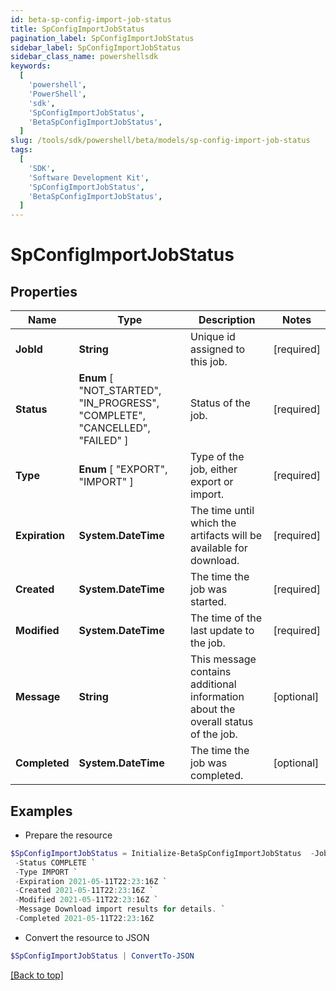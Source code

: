 ```yaml
---
id: beta-sp-config-import-job-status
title: SpConfigImportJobStatus
pagination_label: SpConfigImportJobStatus
sidebar_label: SpConfigImportJobStatus
sidebar_class_name: powershellsdk
keywords:
  [
    'powershell',
    'PowerShell',
    'sdk',
    'SpConfigImportJobStatus',
    'BetaSpConfigImportJobStatus',
  ]
slug: /tools/sdk/powershell/beta/models/sp-config-import-job-status
tags:
  [
    'SDK',
    'Software Development Kit',
    'SpConfigImportJobStatus',
    'BetaSpConfigImportJobStatus',
  ]
---
```


# SpConfigImportJobStatus

## Properties

| Name | Type | Description | Notes |
| --- | --- | --- | --- |
| **JobId** | **String** | Unique id assigned to this job. | [required] |
| **Status** | **Enum** [ "NOT_STARTED", "IN_PROGRESS", "COMPLETE", "CANCELLED", "FAILED" ] | Status of the job. | [required] |
| **Type** | **Enum** [ "EXPORT", "IMPORT" ] | Type of the job, either export or import. | [required] |
| **Expiration** | **System.DateTime** | The time until which the artifacts will be available for download. | [required] |
| **Created** | **System.DateTime** | The time the job was started. | [required] |
| **Modified** | **System.DateTime** | The time of the last update to the job. | [required] |
| **Message** | **String** | This message contains additional information about the overall status of the job. | [optional] |
| **Completed** | **System.DateTime** | The time the job was completed. | [optional] |

## Examples

- Prepare the resource

```powershell
$SpConfigImportJobStatus = Initialize-BetaSpConfigImportJobStatus  -JobId 3469b87d-48ca-439a-868f-2160001da8c1 `
 -Status COMPLETE `
 -Type IMPORT `
 -Expiration 2021-05-11T22:23:16Z `
 -Created 2021-05-11T22:23:16Z `
 -Modified 2021-05-11T22:23:16Z `
 -Message Download import results for details. `
 -Completed 2021-05-11T22:23:16Z
```

- Convert the resource to JSON

```powershell
$SpConfigImportJobStatus | ConvertTo-JSON
```

[[Back to top]](#)
